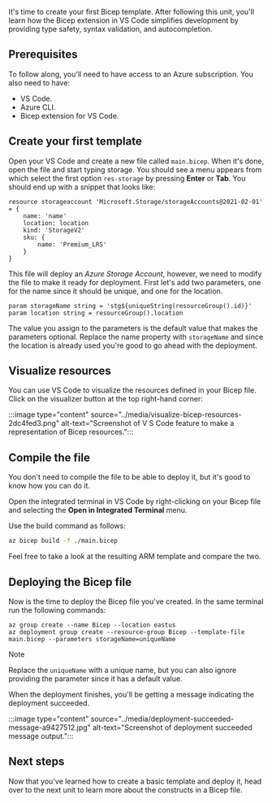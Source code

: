 It's time to create your first Bicep template. After following this unit, you'll learn how the Bicep extension in VS Code simplifies development by providing type safety, syntax validation, and autocompletion.

## Prerequisites

To follow along, you'll need to have access to an Azure subscription. You also need to have:

 -  VS Code.
 -  Azure CLI.
 -  Bicep extension for VS Code.

## Create your first template

Open your VS Code and create a new file called `main.bicep`. When it's done, open the file and start typing storage. You should see a menu appears from which select the first option `res-storage` by pressing **Enter** or **Tab**. You should end up with a snippet that looks like:

```Bicep
resource storageaccount 'Microsoft.Storage/storageAccounts@2021-02-01' = {
    name: 'name'
    location: location
    kind: 'StorageV2'
    sku: {
        name: 'Premium_LRS'
    }
}
```

This file will deploy an *Azure Storage Account*, however, we need to modify the file to make it ready for deployment. First let's add two parameters, one for the name since it should be unique, and one for the location.

```Bicep
param storageName string = 'stg${uniqueString(resourceGroup().id)}'
param location string = resourceGroup().location
```

The value you assign to the parameters is the default value that makes the parameters optional. Replace the name property with `storageName` and since the location is already used you're good to go ahead with the deployment.

## Visualize resources

You can use VS Code to visualize the resources defined in your Bicep file. Click on the visualizer button at the top right-hand corner:

:::image type="content" source="../media/visualize-bicep-resources-2dc4fed3.png" alt-text="Screenshot of V S Code feature to make a representation of Bicep resources.":::


## Compile the file

You don't need to compile the file to be able to deploy it, but it's good to know how you can do it.

Open the integrated terminal in VS Code by right-clicking on your Bicep file and selecting the **Open in Integrated Terminal** menu.

Use the build command as follows:

```Bash
az bicep build -f ./main.bicep
```

Feel free to take a look at the resulting ARM template and compare the two.

## Deploying the Bicep file

Now is the time to deploy the Bicep file you've created. In the same terminal run the following commands:

```azurecli
az group create --name Bicep --location eastus
az deployment group create --resource-group Bicep --template-file main.bicep --parameters storageName=uniqueName
```

> [!NOTE]
> Replace the `uniqueName` with a unique name, but you can also ignore providing the parameter since it has a default value.

When the deployment finishes, you'll be getting a message indicating the deployment succeeded.

:::image type="content" source="../media/deployment-succeeded-message-a9427512.jpg" alt-text="Screenshot of deployment succeeded message output.":::


## Next steps

Now that you've learned how to create a basic template and deploy it, head over to the next unit to learn more about the constructs in a Bicep file.

